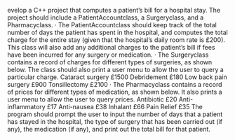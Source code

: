 evelop a C++ project that computes a patient’s bill for a hospital stay. The project should include a
PatientAccountclass, a Surgeryclass, and a Pharmacyclass.
· The PatientAccountclass should keep track of the total number of days the patient has spent in the
hospital, and computes the total charge for the entire stay (given that the hospital’s daily room rate
is £200). This class will also add any additional charges to the patient’s bill if fees have been incurred
for any surgery or medication.
· The Surgeryclass contains a record of charges for different types of surgeries, as shown below. The
class should also print a user menu to allow the user to query a particular charge.
Cataract surgery £1500
Debridement £180
Low back pain surgery £900
Tonsillectomy £2100
· The Pharmacyclass contains a record of prices for different types of medication, as shown below.
It also prints a user menu to allow the user to query prices.
Antibiotic £20
Anti-inflammatory £17
Anti-nausea £38
Inhalant £66
Pain Relief £35
The program should prompt the user to input the number of days that a patient has stayed in the hospital, the
type of surgery that has been carried out (if any), the medication (if any), and print out the total bill for that
patient.
